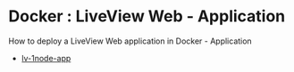 # Docker : LiveView Web - Application

How to deploy a LiveView Web application in Docker - Application

* [lv-1node-app](src/site/markdown/index.md) 
